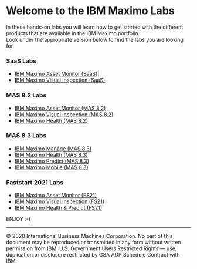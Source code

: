 # Welcome to the IBM Maximo Labs

In these hands-on labs you will learn how to get started with the different products that are available in the IBM Maximo portfolio.<br>
Look under the appropriate version below to find the labs you are looking for.

### SaaS Labs
* [IBM Maximo Asset Monitor (SaaS)](/monitor_saas/)|
* [IBM Maximo Visual Inspection (SaaS)](/mvi_saas/)


### MAS 8.2 Labs
* [IBM Maximo Asset Monitor (MAS 8.2)](/monitor_8.2/)
* [IBM Maximo Visual Inspection (MAS 8.2)](/mvi_8.2/)
* [IBM Maximo Health (MAS 8.2)](/health_8.2/)

### MAS 8.3 Labs
* [IBM Maximo Manage (MAS 8.3)](/manage_8.3/)
* [IBM Maximo Health (MAS 8.3)](/healt_8.3/)
* [IBM Maximo Predict (MAS 8.3)](/predict_8.3/)
* [IBM Maximo Mobile (MAS 8.3)](/mobile_8.3/)

### Faststart 2021 Labs

* [IBM Maximo Asset Monitor (FS21)](/monitor_fs21/)
* [IBM Maximo Visual Inspection (FS21)](/mvi_fs21/)
* [IBM Maximo Health & Predict (FS21)](/health-predict_fs21/)


ENJOY :-)

---
© 2020 International Business Machines Corporation.  No part of this document may be reproduced or transmitted in any 
form without written permission from IBM.  U.S. Government Users Restricted Rights — use, duplication or disclosure 
restricted by GSA ADP Schedule Contract with IBM.

